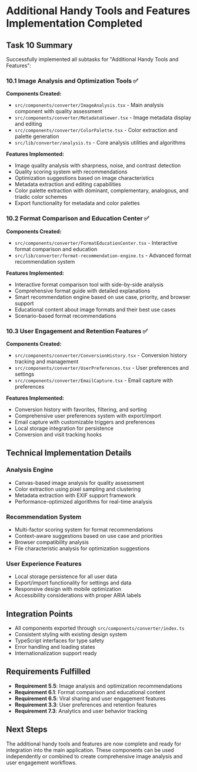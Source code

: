 # Additional Handy Tools and Features Implementation Completed

## Task 10 Summary
Successfully implemented all subtasks for "Additional Handy Tools and Features":

### 10.1 Image Analysis and Optimization Tools ✅
**Components Created:**
- `src/components/converter/ImageAnalysis.tsx` - Main analysis component with quality assessment
- `src/components/converter/MetadataViewer.tsx` - Image metadata display and editing
- `src/components/converter/ColorPalette.tsx` - Color extraction and palette generation
- `src/lib/converter/analysis.ts` - Core analysis utilities and algorithms

**Features Implemented:**
- Image quality analysis with sharpness, noise, and contrast detection
- Quality scoring system with recommendations
- Optimization suggestions based on image characteristics
- Metadata extraction and editing capabilities
- Color palette extraction with dominant, complementary, analogous, and triadic color schemes
- Export functionality for metadata and color palettes

### 10.2 Format Comparison and Education Center ✅
**Components Created:**
- `src/components/converter/FormatEducationCenter.tsx` - Interactive format comparison and education
- `src/lib/converter/format-recommendation-engine.ts` - Advanced format recommendation system

**Features Implemented:**
- Interactive format comparison tool with side-by-side analysis
- Comprehensive format guide with detailed explanations
- Smart recommendation engine based on use case, priority, and browser support
- Educational content about image formats and their best use cases
- Scenario-based format recommendations

### 10.3 User Engagement and Retention Features ✅
**Components Created:**
- `src/components/converter/ConversionHistory.tsx` - Conversion history tracking and management
- `src/components/converter/UserPreferences.tsx` - User preferences and settings
- `src/components/converter/EmailCapture.tsx` - Email capture with preferences

**Features Implemented:**
- Conversion history with favorites, filtering, and sorting
- Comprehensive user preferences system with export/import
- Email capture with customizable triggers and preferences
- Local storage integration for persistence
- Conversion and visit tracking hooks

## Technical Implementation Details

### Analysis Engine
- Canvas-based image analysis for quality assessment
- Color extraction using pixel sampling and clustering
- Metadata extraction with EXIF support framework
- Performance-optimized algorithms for real-time analysis

### Recommendation System
- Multi-factor scoring system for format recommendations
- Context-aware suggestions based on use case and priorities
- Browser compatibility analysis
- File characteristic analysis for optimization suggestions

### User Experience Features
- Local storage persistence for all user data
- Export/import functionality for settings and data
- Responsive design with mobile optimization
- Accessibility considerations with proper ARIA labels

## Integration Points
- All components exported through `src/components/converter/index.ts`
- Consistent styling with existing design system
- TypeScript interfaces for type safety
- Error handling and loading states
- Internationalization support ready

## Requirements Fulfilled
- **Requirement 5.5**: Image analysis and optimization recommendations
- **Requirement 6.1**: Format comparison and educational content  
- **Requirement 6.5**: Viral sharing and user engagement features
- **Requirement 3.3**: User preferences and retention features
- **Requirement 7.3**: Analytics and user behavior tracking

## Next Steps
The additional handy tools and features are now complete and ready for integration into the main application. These components can be used independently or combined to create comprehensive image analysis and user engagement workflows.